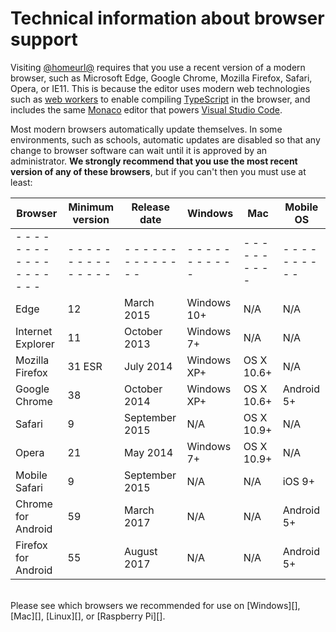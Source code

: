 # Technical information about browser support

Visiting [@homeurl@][] requires that you use a recent version of a modern
browser, such as Microsoft Edge, Google Chrome, Mozilla Firefox, Safari, Opera,
or IE11.  This is because the editor uses modern web technologies such as [web
workers][] to enable compiling [TypeScript][] in the browser, and includes the
same [Monaco][] editor that powers [Visual Studio Code][].

[@homeurl@]: @homeurl@
[web workers]: http://www.w3.org/TR/workers/
[typescript]: http://www.typescriptlang.org
[monaco]: https://microsoft.github.io/monaco-editor/
[visual studio code]: http://code.visualstudio.com

Most modern browsers automatically update themselves. In some environments,
such as schools, automatic updates are disabled so that any change to browser software can wait until it is approved by an administrator. **We
strongly recommend that you use the most recent version of any of these
browsers**, but if you can't then you must use at least:

| Browser             | Minimum version | Release date   | Windows     | Mac        | Mobile OS  |
| ------------------- | --------------- | -------------- | ----------- | ---------- | ---------- |
| - - - - - - - - - - - - - - - - - - - | - - - - - - - - - - - - - - - | - - - - - - - - - - - - - - | - - - - - - - - - - - | - - - - - - - - - - | - - - - - - - - - - |
| Edge                | 12              | March 2015     | Windows 10+ | N/A        | N/A        |
| Internet Explorer   | 11              | October 2013   | Windows 7+  | N/A        | N/A        |
| Mozilla Firefox     | 31 ESR          | July 2014      | Windows XP+ | OS X 10.6+ | N/A        |
| Google Chrome       | 38              | October 2014   | Windows XP+ | OS X 10.6+ | Android 5+ |
| Safari              | 9               | September 2015 | N/A         | OS X 10.9+ | N/A        |
| Opera               | 21              | May 2014       | Windows 7+  | OS X 10.9+ | N/A        |
| Mobile Safari       | 9               | September 2015 | N/A         | N/A        | iOS 9+     |
| Chrome for Android  | 59              | March 2017     | N/A         | N/A        | Android 5+ |
| Firefox for Android | 55              | August 2017    | N/A         | N/A        | Android 5+ |

<br/>
Please see which browsers we recommended for use on [Windows][],
[Mac][], [Linux][], or [Raspberry Pi][].

[Windows]: /browsers/windows
[Mac]: /browsers/mac
[Linux]: /browsers/linux
[Raspberry Pi]: /raspberry-pi

